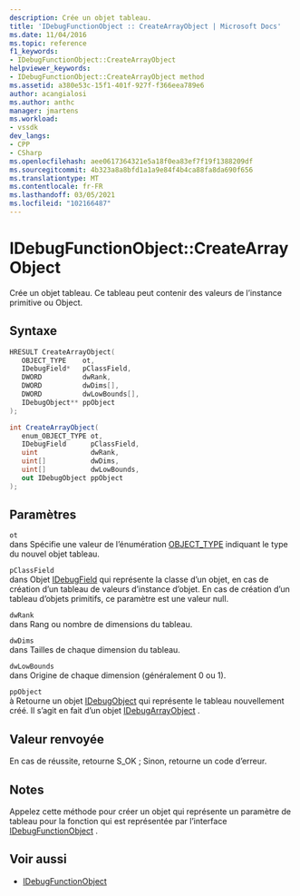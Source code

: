 ```yaml
---
description: Crée un objet tableau.
title: 'IDebugFunctionObject :: CreateArrayObject | Microsoft Docs'
ms.date: 11/04/2016
ms.topic: reference
f1_keywords:
- IDebugFunctionObject::CreateArrayObject
helpviewer_keywords:
- IDebugFunctionObject::CreateArrayObject method
ms.assetid: a380e53c-15f1-401f-927f-f366eea789e6
author: acangialosi
ms.author: anthc
manager: jmartens
ms.workload:
- vssdk
dev_langs:
- CPP
- CSharp
ms.openlocfilehash: aee0617364321e5a18f0ea83ef7f19f1388209df
ms.sourcegitcommit: 4b323a8a8bfd1a1a9e84f4b4ca88fa8da690f656
ms.translationtype: MT
ms.contentlocale: fr-FR
ms.lasthandoff: 03/05/2021
ms.locfileid: "102166487"
---
```

# <a name="idebugfunctionobjectcreatearrayobject"></a>IDebugFunctionObject::CreateArrayObject
Crée un objet tableau. Ce tableau peut contenir des valeurs de l’instance primitive ou Object.

## <a name="syntax"></a>Syntaxe

```cpp
HRESULT CreateArrayObject( 
   OBJECT_TYPE    ot,
   IDebugField*   pClassField,
   DWORD          dwRank,
   DWORD          dwDims[],
   DWORD          dwLowBounds[],
   IDebugObject** ppObject
);
```

```csharp
int CreateArrayObject(
   enum_OBJECT_TYPE ot,
   IDebugField      pClassField,
   uint             dwRank,
   uint[]           dwDims,
   uint[]           dwLowBounds,
   out IDebugObject ppObject
);
```

## <a name="parameters"></a>Paramètres
`ot`\
dans Spécifie une valeur de l’énumération [OBJECT_TYPE](../../../extensibility/debugger/reference/object-type.md) indiquant le type du nouvel objet tableau.

`pClassField`\
dans Objet [IDebugField](../../../extensibility/debugger/reference/idebugfield.md) qui représente la classe d’un objet, en cas de création d’un tableau de valeurs d’instance d’objet. En cas de création d’un tableau d’objets primitifs, ce paramètre est une valeur null.

`dwRank`\
dans Rang ou nombre de dimensions du tableau.

`dwDims`\
dans Tailles de chaque dimension du tableau.

`dwLowBounds`\
dans Origine de chaque dimension (généralement 0 ou 1).

`ppObject`\
à Retourne un objet [IDebugObject](../../../extensibility/debugger/reference/idebugobject.md) qui représente le tableau nouvellement créé. Il s’agit en fait d’un objet [IDebugArrayObject](../../../extensibility/debugger/reference/idebugarrayobject.md) .

## <a name="return-value"></a>Valeur renvoyée
 En cas de réussite, retourne S_OK ; Sinon, retourne un code d’erreur.

## <a name="remarks"></a>Notes
 Appelez cette méthode pour créer un objet qui représente un paramètre de tableau pour la fonction qui est représentée par l’interface [IDebugFunctionObject](../../../extensibility/debugger/reference/idebugfunctionobject.md) .

## <a name="see-also"></a>Voir aussi
- [IDebugFunctionObject](../../../extensibility/debugger/reference/idebugfunctionobject.md)
